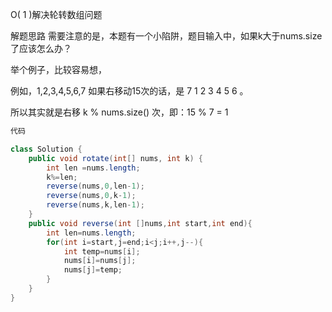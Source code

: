 O( 1 )解决轮转数组问题

解题思路
需要注意的是，本题有一个小陷阱，题目输入中，如果k大于nums.size了应该怎么办？

举个例子，比较容易想，

例如，1,2,3,4,5,6,7 如果右移动15次的话，是 7 1 2 3 4 5 6 。

所以其实就是右移 k % nums.size() 次，即：15 % 7 = 1
```java
代码

class Solution {
    public void rotate(int[] nums, int k) {
        int len =nums.length;
        k%=len;
        reverse(nums,0,len-1);
        reverse(nums,0,k-1);
        reverse(nums,k,len-1);
    }
    public void reverse(int []nums,int start,int end){
        int len=nums.length;
        for(int i=start,j=end;i<j;i++,j--){
            int temp=nums[i];
            nums[i]=nums[j];
            nums[j]=temp;
        }
    }
}
